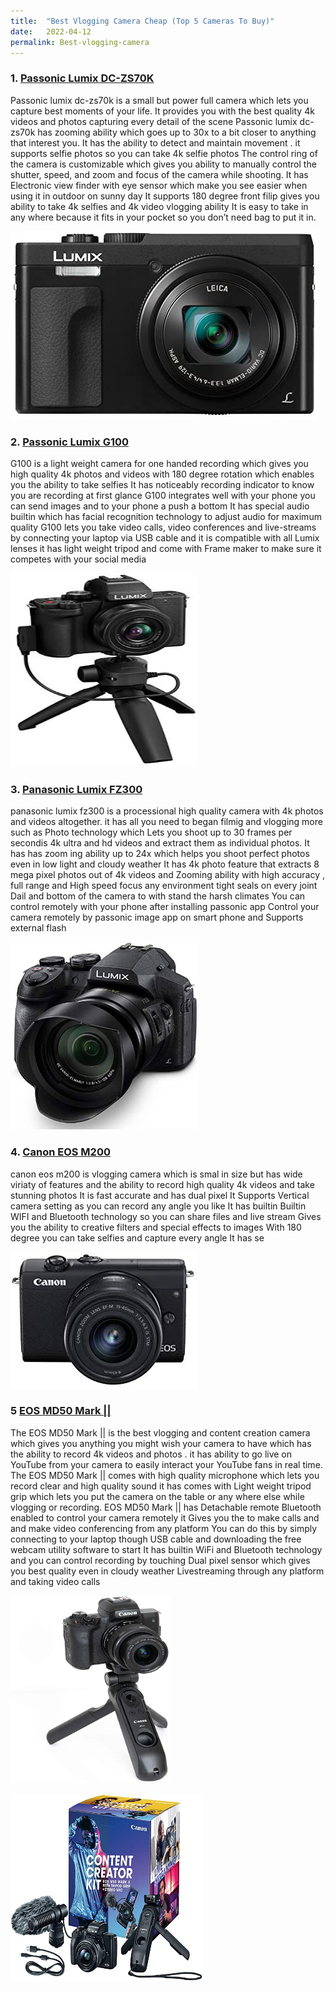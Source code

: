 ```yaml
---
title:  "Best Vlogging Camera Cheap (Top 5 Cameras To Buy)"
date:   2022-04-12
permalink: Best-vlogging-camera
---
```



   
### 1. <a href="https://amzn.to/3M6McPT">Passonic Lumix DC-ZS70K </a>

Passonic lumix dc-zs70k is a small but power full camera which lets you capture best moments of your life. It provides you with the best quality 4k videos and photos capturing every detail of the scene
Passonic lumix dc-zs70k has zooming ability which goes up to 30x to a bit closer to anything that interest you. It has the ability to detect and maintain movement . it supports selfie photos so you can take 4k selfie photos 
The control ring of the camera is customizable which gives you ability to manually control the shutter, speed, and zoom and focus of the camera while shooting. It has Electronic view finder with eye sensor which make you see easier when using it in outdoor on sunny day
It supports 180 degree front filip gives you ability to take 4k selfies and 4k video vlogging ability 
It is easy to take in any where because it fits in your pocket so you don’t need bag to put it in.
  
<div>

<a href="https://amzn.to/3M6McPT">

<img src="public/LUMIX DC1.jpg" alt=" Passonic lumix dc-zs70k camera">
 
 </a>
 
</div>

### 2. <a href="https://amzn.to/37I1P16">Passonic Lumix G100</a>

G100 is a light weight camera for one handed recording which gives you high quality 4k photos and videos with 180 degree rotation which enables you the ability to take selfies 
It has noticeably recording indicator to know you are recording at first glance
G100 integrates well with your phone you can send images and to your phone a push a bottom 
It has special audio builtin which has facial recognition technology to adjust audio for maximum quality
G100 lets you take video calls, video conferences and live-streams by connecting your laptop via USB cable and it is compatible with all Lumix lenses
it has light weight tripod and come with Frame maker to make sure it competes with your social media 

<div>

<a href="https://amzn.to/37I1P16">

<img src="public/LUMIX G100 1.jpg" width="300" height="310" alt=" Passonic lumix dc-zs70k camera" ></a>

</a>

</div>


### 3. <a href="https://amzn.to/3KElfCx"> Panasonic Lumix FZ300 </a>

panasonic lumix fz300 is a processional high quality camera with 4k photos and videos altogether.  it has all you need to began filmig and vlogging more such as
Photo technology which Lets you shoot up to 30 frames per secondis 4k ultra and hd videos and extract them as individual photos.
It has has zoom ing ability up to 24x which helps you shoot perfect photos even in low light and cloudy weather
It has 4k photo feature that extracts 8 mega pixel photos out of 4k videos and 
Zooming ability with high accuracy , full range and High speed focus any environment
tight seals on every joint Dail and bottom of the camera to with stand the harsh climates
You can control remotely with your phone after installing passonic app 
Control your camera remotely by passonic image app on smart phone and  Supports external flash
 
 
 <div>

<a href="https://amzn.to/3KElfCx">

<img src="public/LUMIX FZ300.jpg" width="300" height="300" alt=" Panasonic LUMIX FZ300 camera" ></a>

</a> 

</div>



### 4. <a href="https://amzn.to/3uD4get"> Canon EOS M200 </a>

 canon eos m200 is vlogging camera which is smal in size but has wide viriaty of features and the ability to record high quality 4k videos and take stunning photos
It is fast accurate and has dual pixel
It Supports Vertical camera setting as you can record any angle you like
It has builtin Builtin WIFI and Bluetooth technology so you can share files and live stream 
Gives you the ability to creative filters and special effects to images
With 180 degree you can take selfies and capture every angle
It has se

<div>

<a href="https://amzn.to/3uD4get">

<img src="public/Canon EOS M200.jpg" alt=" Canon EOS M200 camera" ></a>

</a>

</div>
   

### 5 <a href="https://amzn.to/3KBdBcg">EOS MD50 Mark || </a>

The EOS MD50 Mark || is the best vlogging and content creation camera which gives you anything you might wish your camera to have which has the ability to record 4k videos and photos . 
it has ability to go live on YouTube from your camera to easily interact your YouTube fans in real time. 
The EOS MD50 Mark || comes with high quality microphone which lets you record clear and high quality sound
it has comes with Light weight tripod grip which lets you put the camera on the table or any where else while vlogging or recording. 
EOS MD50 Mark || has Detachable remote Bluetooth enabled to control your camera remotely
it Gives you the to make calls and and make video conferencing from any platform You can do this by simply connecting  to your laptop though USB cable and downloading the free webcam utility software to start 
It has builtin WiFi and Bluetooth technology and you can control recording by touching 
Dual pixel sensor which gives you best quality even in cloudy weather
Livestreaming through any platform and taking video calls 


<div>
 

<a href="https://amzn.to/3KBdBcg">

<img src="public/Mark2.jpg" width="255" height="300" alt="EOS MD50 Mark 2 camera" >


<img src="public/Mark2box.jpg" width="307" height="300" alt="EOS MD50 Mark 2 camera box" ></a>

  </div>
